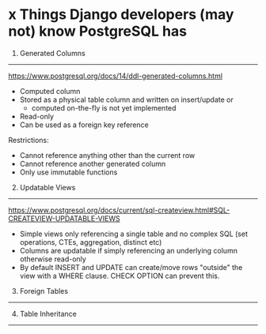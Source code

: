 x Things Django developers (may not) know PostgreSQL has
========================================================


1. Generated Columns
--------------------

https://www.postgresql.org/docs/14/ddl-generated-columns.html

 - Computed column
 - Stored as a physical table column and written on insert/update or
   - computed on-the-fly is not yet implemented
 - Read-only
 - Can be used as a foreign key reference

Restrictions:
 - Cannot reference anything other than the current row
 - Cannot reference another generated column
 - Only use immutable functions


2. Updatable Views
------------------

https://www.postgresql.org/docs/current/sql-createview.html#SQL-CREATEVIEW-UPDATABLE-VIEWS

 - Simple views only referencing a single table and no complex SQL (set operations, CTEs, aggregation, distinct etc)
 - Columns are updatable if simply referencing an underlying column otherwise read-only
 - By default INSERT and UPDATE can create/move rows "outside" the view with a WHERE clause. CHECK OPTION can prevent this.


3. Foreign Tables
-----------------


4. Table Inheritance
--------------------

